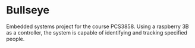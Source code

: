 # Bullseye
Embedded systems project for the course PCS3858. Using a raspberry 3B as a controller, the system is capable of identifying and tracking specified people.

